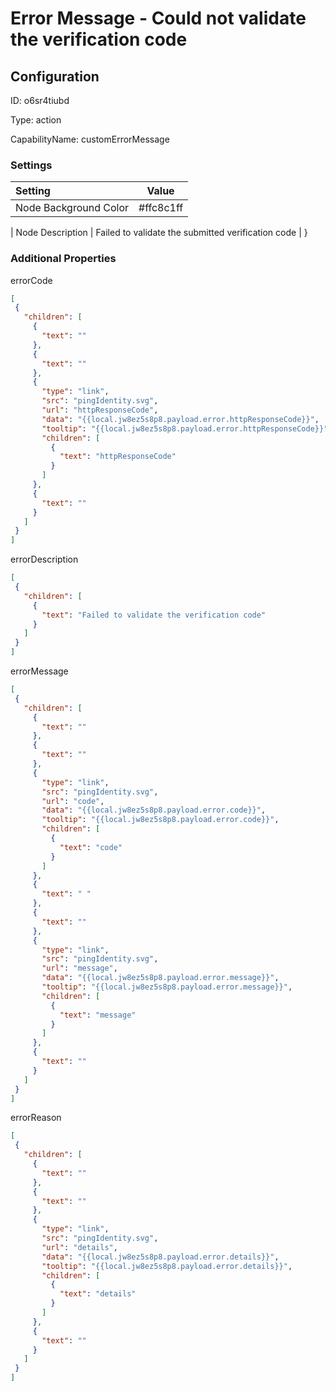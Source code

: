 # Error Message - Could not validate the verification code
## Configuration
ID:  o6sr4tiubd

Type: action 

CapabilityName: customErrorMessage

### Settings
| Setting | Value  |
| :------------------------ | ---------------------------------------- |
| Node Background Color | #ffc8c1ff | 

| Node Description | Failed to validate the submitted verification code | }
 




### Additional Properties
errorCode
 ```json 
[
  {
    "children": [
      {
        "text": ""
      },
      {
        "text": ""
      },
      {
        "type": "link",
        "src": "pingIdentity.svg",
        "url": "httpResponseCode",
        "data": "{{local.jw8ez5s8p8.payload.error.httpResponseCode}}",
        "tooltip": "{{local.jw8ez5s8p8.payload.error.httpResponseCode}}",
        "children": [
          {
            "text": "httpResponseCode"
          }
        ]
      },
      {
        "text": ""
      }
    ]
  }
]
```


errorDescription
 ```json 
[
  {
    "children": [
      {
        "text": "Failed to validate the verification code"
      }
    ]
  }
]
```


errorMessage
 ```json 
[
  {
    "children": [
      {
        "text": ""
      },
      {
        "text": ""
      },
      {
        "type": "link",
        "src": "pingIdentity.svg",
        "url": "code",
        "data": "{{local.jw8ez5s8p8.payload.error.code}}",
        "tooltip": "{{local.jw8ez5s8p8.payload.error.code}}",
        "children": [
          {
            "text": "code"
          }
        ]
      },
      {
        "text": " "
      },
      {
        "text": ""
      },
      {
        "type": "link",
        "src": "pingIdentity.svg",
        "url": "message",
        "data": "{{local.jw8ez5s8p8.payload.error.message}}",
        "tooltip": "{{local.jw8ez5s8p8.payload.error.message}}",
        "children": [
          {
            "text": "message"
          }
        ]
      },
      {
        "text": ""
      }
    ]
  }
]
```


errorReason
 ```json 
[
  {
    "children": [
      {
        "text": ""
      },
      {
        "text": ""
      },
      {
        "type": "link",
        "src": "pingIdentity.svg",
        "url": "details",
        "data": "{{local.jw8ez5s8p8.payload.error.details}}",
        "tooltip": "{{local.jw8ez5s8p8.payload.error.details}}",
        "children": [
          {
            "text": "details"
          }
        ]
      },
      {
        "text": ""
      }
    ]
  }
]
```



